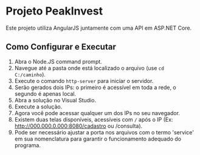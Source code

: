 # Projeto PeakInvest

Este projeto utiliza AngularJS juntamente com uma API em ASP.NET Core.

## Como Configurar e Executar

1. Abra o Node.JS command prompt.
2. Navegue até a pasta onde está localizado o arquivo (use `cd C:/caminho`).
3. Execute o comando `http-server` para iniciar o servidor.
4. Serão gerados dois IPs: o primeiro é acessível em toda a rede, o segundo é apenas local.
5. Abra a solução no Visual Studio.
6. Execute a solução.
7. Agora você pode acessar qualquer um dos IPs no seu navegador.
8. Existem duas telas disponíveis, acessíveis com `/` após o IP (Ex: http://000.000.0.000:8080/cadastro ou /consulta).
9. Pode ser necessário ajustar a porta nos arquivos com o termo 'service' em sua nomenclatura para garantir o funcionamento adequado do programa.
